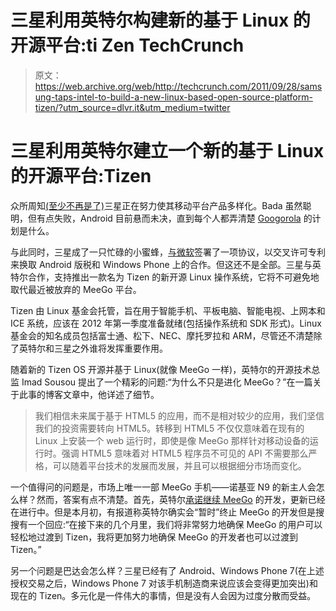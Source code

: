 # 三星利用英特尔构建新的基于 Linux 的开源平台:ti Zen TechCrunch

> 原文：<https://web.archive.org/web/http://techcrunch.com/2011/09/28/samsung-taps-intel-to-build-a-new-linux-based-open-source-platform-tizen/?utm_source=dlvr.it&utm_medium=twitter>

# 三星利用英特尔建立一个新的基于 Linux 的开源平台:Tizen

众所周知[(至少不再是了)](https://web.archive.org/web/20230205044825/https://techcrunch.com/2011/09/09/samsung-responds-to-more-os-acquisition-rumors-nope-were-not-buying-meego-either/)三星正在努力使其移动平台产品多样化。Bada 虽然聪明，但有点失败，Android 目前悬而未决，直到每个人都弄清楚 [Googorola](https://web.archive.org/web/20230205044825/https://techcrunch.com/2011/08/15/breaking-google-buys-motorola-for-12-5-billion/) 的计划是什么。

与此同时，三星成了一只忙碌的小蜜蜂，[与微软](https://web.archive.org/web/20230205044825/https://techcrunch.com/2011/09/28/samsung-and-microsoft-ink-deal-for-cross-licensing-patents-marketing-windows-phone/)签署了一项协议，以交叉许可专利来换取 Android 版税和 Windows Phone 上的合作。但这还不是全部。三星与英特尔合作，支持推出一款名为 Tizen 的新开源 Linux 操作系统，它将不可避免地取代最近被放弃的 MeeGo 平台。

Tizen 由 Linux 基金会托管，旨在用于智能手机、平板电脑、智能电视、上网本和 ICE 系统，应该在 2012 年第一季度准备就绪(包括操作系统和 SDK 形式)。Linux 基金会的知名成员包括富士通、松下、NEC、摩托罗拉和 ARM，尽管还不清楚除了英特尔和三星之外谁将发挥重要作用。

随着新的 Tizen OS 开源并基于 Linux(就像 MeeGo 一样)，英特尔的开源技术总监 Imad Sousou 提出了一个精彩的问题:“为什么不只是进化 MeeGo？”在一篇关于此事的博客文章中，他详述了细节。

> 我们相信未来属于基于 HTML5 的应用，而不是相对较少的应用，我们坚信我们的投资需要转向 HTML5。转移到 HTML5 不仅仅意味着在现有的 Linux 上安装一个 web 运行时，即使是像 MeeGo 那样针对移动设备的运行时。强调 HTML5 意味着对 HTML5 程序员不可见的 API 不需要那么严格，可以随着平台技术的发展而发展，并且可以根据细分市场而变化。

一个值得问的问题是，市场上唯一一部 MeeGo 手机——诺基亚 N9 的新主人会怎么样？然而，答案有点不清楚。首先，英特尔[承诺继续 MeeGo](https://web.archive.org/web/20230205044825/https://techcrunch.com/2011/02/11/intel-wont-forget-about-meego/) 的开发，更新已经在进行中。但是本月初，有报道称英特尔确实会“暂时”终止 MeeGo 的开发但是搜搜有一个回应:“在接下来的几个月里，我们将非常努力地确保 MeeGo 的用户可以轻松地过渡到 Tizen，我将更加努力地确保 MeeGo 的开发者也可以过渡到 Tizen。”

另一个问题是巴达会怎么样？三星已经有了 Android、Windows Phone 7(在上述授权交易之后，Windows Phone 7 对该手机制造商来说应该会变得更加突出)和现在的 Tizen。多元化是一件伟大的事情，但是没有人会因为过度分散而受益。